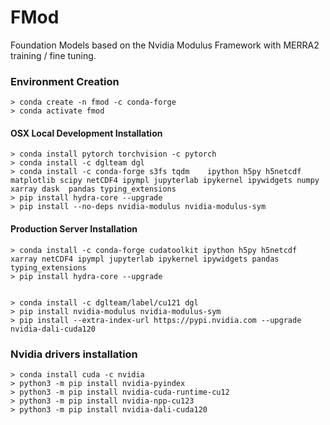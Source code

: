
# FMod

Foundation Models based on the Nvidia Modulus Framework with MERRA2 training / fine tuning.

### Environment Creation

    > conda create -n fmod -c conda-forge 
    > conda activate fmod


#### OSX Local Development Installation

    > conda install pytorch torchvision -c pytorch
    > conda install -c dglteam dgl 
    > conda install -c conda-forge s3fs tqdm    ipython h5py h5netcdf matplotlib scipy netCDF4 ipympl jupyterlab ipykernel ipywidgets numpy xarray dask  pandas typing_extensions
    > pip install hydra-core --upgrade
    > pip install --no-deps nvidia-modulus nvidia-modulus-sym


#### Production Server Installation
    > conda install -c conda-forge cudatoolkit ipython h5py h5netcdf xarray netCDF4 ipympl jupyterlab ipykernel ipywidgets pandas typing_extensions
    > pip install hydra-core --upgrade


    > conda install -c dglteam/label/cu121 dgl
    > pip install nvidia-modulus nvidia-modulus-sym
    > pip install --extra-index-url https://pypi.nvidia.com --upgrade nvidia-dali-cuda120



### Nvidia drivers installation
    > conda install cuda -c nvidia
    > python3 -m pip install nvidia-pyindex
    > python3 -m pip install nvidia-cuda-runtime-cu12
    > python3 -m pip install nvidia-npp-cu123
    > python3 -m pip install nvidia-dali-cuda120 




